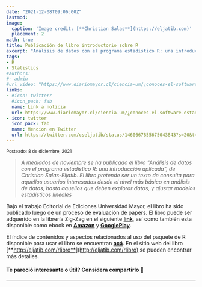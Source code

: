 ```yaml
---
date: "2021-12-08T09:06:00Z"
lastmod: 
image:
  caption: 'Image credit: [**Christian Salas**](https://eljatib.com)'
  placement: 2
math: true
title: Publicación de libro introductorio sobre R
excerpt: "Análisis de datos con el programa estadístico R: una introducción aplicada"
tags:
- R  
- Statistics
#authors:
#- admin
#url_video: "https://www.diariomayor.cl/ciencia-um/¿conoces-el-software-estadístico-r-profesor-lanza-libro-que-introduce-en-el-análisis-de-datos.html"
links:
- #icon: twitterr
  #icon_pack: fab
  name: Link a noticia
  url: https://www.diariomayor.cl/ciencia-um/¿conoces-el-software-estadístico-r-profesor-lanza-libro-que-introduce-en-el-análisis-de-datos.html
- icon: twitter
  icon_pack: fab
  name: Mencion en Twitter
  url: https://twitter.com/cseljatib/status/1460667855675043843?s=20&t=20NyeERbyV3xlHUuzT74-w  
---
```


<sub> Posteado: 8 de diciembre, 2021</sub>

> *A mediados de noviembre se ha publicado el libro "Análisis de datos con el programa estadístico R: una introducción aplicada", de Christian Salas-Eljatib. El libro pretende ser un texto de consulta para aquellos usuarios interesados desde el nivel más básico en análisis de datos, hasta aquellos que deben explorar datos, y ajustar modelos estadísticos lineales*


Bajo el trabajo Editorial de Ediciones Universidad Mayor, el libro ha sido publicado luego de un proceso de evaluación de papers. El libro puede ser adquerido en la librería Zig-Zag en el siguiente [**link**](https://tienda.zigzag.cl/9789566086109-analisis-de-datos-con-el-programa-estadistico-r.html), así como también esta disponible como ebook en [**Amazon**](https://www.amazon.com/An%C3%A1lisis-datos-programa-estad%C3%ADstico-introducci%C3%B3n-ebook/dp/B09LRHNGPL/ref=sr_1_1?keywords=Christian+Salas+Eljatib&qid=1637176913&qsid=134-6265285-4112915&s=books&sr=1-1&sres=B09LRHNGPL&srpt=ABIS_BOOK) y  [**GooglePlay**](https://play.google.com/store/books/details/Christian_Salas_Eljatib_An%C3%A1lisis_de_datos_con_el_p?id=15dOEAAAQBAJ&hl=es_CL&gl=US).


El índice de contenidos y aspectos relacionados al uso del paquete de R disponible para usar el libro se encuentran [**acá**](https://www.researchgate.net/publication/356843133_Analisis_de_datos_con_el_programa_estadistico_R_Una_introduccion_aplicada). En el sitio web del libro [**http://eljatib.com/rlibro**](http://eljatib.com/rlibro) se pueden encontrar más detalles.


#### Te pareció interesante o útil? Considera compartirlo 🙌

--------

<!--- 
#### Te parecio interesante o util? Considera compartirlo 🙌
url: "https://www.diariomayor.cl/ciencia-um/¿conoces-el-software-estadístico-r-profesor-lanza-libro-que-introduce-en-el-análisis-de-datos.html"

<img src="portadaLibro.jpg" width="1000" height="350">
**Some of my older websites**
- [My old website](https://cseljatib.wixsite.com/biometria)
- [My old linux help](http://biometria.ufro.cl/myLinuxHelp/)
* [Mentoirs](./educa.md)
![](images/chacai01.jpg)
-->
